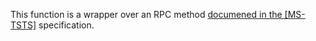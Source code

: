 This function is a wrapper over an RPC method [documened in the [MS-TSTS]](https://learn.microsoft.com/en-us/openspecs/windows_protocols/ms-tsts/8115399d-f159-477f-a871-522fde0cc32a) specification.
